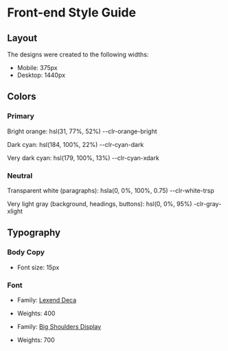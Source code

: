 # Front-end Style Guide

## Layout

The designs were created to the following widths:

- Mobile: 375px
- Desktop: 1440px

## Colors

### Primary

Bright orange: hsl(31, 77%, 52%)
--clr-orange-bright

Dark cyan: hsl(184, 100%, 22%)
--clr-cyan-dark

Very dark cyan: hsl(179, 100%, 13%)
--clr-cyan-xdark

### Neutral

Transparent white (paragraphs): hsla(0, 0%, 100%, 0.75)
--clr-white-trsp

Very light gray (background, headings, buttons): hsl(0, 0%, 95%)
-clr-gray-xlight

## Typography

### Body Copy

- Font size: 15px

### Font

- Family: [Lexend Deca](https://fonts.google.com/specimen/Lexend+Deca)
- Weights: 400

- Family: [Big Shoulders Display](https://fonts.google.com/specimen/Big+Shoulders+Display)
- Weights: 700
